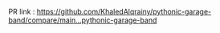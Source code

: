 PR link : https://github.com/KhaledAlqrainy/pythonic-garage-band/compare/main...pythonic-garage-band